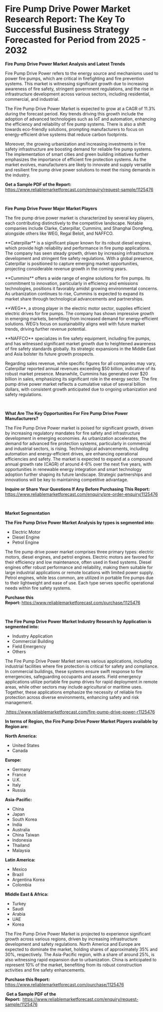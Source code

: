 <p><h1>Fire Pump Drive Power Market Research Report: The Key To Successful Business Strategy Forecasted for Period from 2025 - 2032</h1></p><p><strong>Fire Pump Drive Power Market Analysis and Latest Trends</strong></p>
<p><p>Fire Pump Drive Power refers to the energy source and mechanisms used to power fire pumps, which are critical in firefighting and fire prevention systems. This market is witnessing significant growth due to increasing awareness of fire safety, stringent government regulations, and the rise in infrastructure development across various sectors, including residential, commercial, and industrial.</p><p>The Fire Pump Drive Power Market is expected to grow at a CAGR of 11.3% during the forecast period. Key trends driving this growth include the adoption of advanced technologies such as IoT and automation, enhancing the efficiency and reliability of fire pump systems. There is also a shift towards eco-friendly solutions, prompting manufacturers to focus on energy-efficient drive systems that reduce carbon footprints.</p><p>Moreover, the growing urbanization and increasing investments in fire safety infrastructure are boosting demand for reliable fire pump systems. The implementation of smart cities and green building initiatives further emphasizes the importance of efficient fire protection systems. As the market evolves, manufacturers are likely to innovate and supply versatile and resilient fire pump drive power solutions to meet the rising demands in the industry.</p></p>
<p><strong>Get a Sample PDF of the Report:&nbsp;</strong> <a href="https://www.reliablemarketforecast.com/enquiry/request-sample/1125476?utm_campaign=3135&utm_medium=2&utm_source=Github&utm_content=ia&utm_term=16042025&utm_id=fire-pump-drive-power">https://www.reliablemarketforecast.com/enquiry/request-sample/1125476</a></p>
<p>&nbsp;</p>
<p><strong>Fire Pump Drive Power Major Market Players</strong></p>
<p><p>The fire pump drive power market is characterized by several key players, each contributing distinctively to the competitive landscape. Notable companies include Clarke, Caterpillar, Cummins, and Shanghai Dongfeng, alongside others like WEG, Regal Beloit, and NAFFCO.</p><p>**Caterpillar** is a significant player known for its robust diesel engines, which provide high reliability and performance in fire pump applications. The company has seen steady growth, driven by increasing infrastructure development and stringent fire safety regulations. With a global presence, Caterpillar is positioned to capture emerging market opportunities, projecting considerable revenue growth in the coming years.</p><p>**Cummins** offers a wide range of engine solutions for fire pumps. Its commitment to innovation, particularly in efficiency and emissions technologies, positions it favorably amidst growing environmental concerns. As urbanization continues to rise, Cummins is expected to expand its market share through technological advancements and partnerships.</p><p>**WEG**, a strong player in the electric motor sector, supplies efficient electric drives for fire pumps. The company has shown impressive growth in emerging markets, benefiting from increased demand for energy-efficient solutions. WEG’s focus on sustainability aligns well with future market trends, driving further revenue potential.</p><p>**NAFFCO** specializes in fire safety equipment, including fire pumps, and has witnessed significant market growth due to heightened awareness of fire safety standards globally. Its strategic expansions in the Middle East and Asia bolster its future growth prospects.</p><p>Regarding sales revenue, while specific figures for all companies may vary, Caterpillar reported annual revenues exceeding $50 billion, indicative of its robust market presence. Meanwhile, Cummins has generated over $20 billion in sales, emphasizing its significant role in the energy sector. The fire pump drive power market reflects a cumulative value of several billion dollars, with consistent growth anticipated due to ongoing urbanization and safety regulations.</p></p>
<p>&nbsp;</p>
<p><strong>What Are The Key Opportunities For Fire Pump Drive Power Manufacturers?</strong></p>
<p><p>The Fire Pump Drive Power market is poised for significant growth, driven by increasing regulatory mandates for fire safety and infrastructure development in emerging economies. As urbanization accelerates, the demand for advanced fire protection systems, particularly in commercial and industrial sectors, is rising. Technological advancements, including automation and energy-efficient drives, are enhancing operational efficiencies and safety. The market is expected to expand at a compound annual growth rate (CAGR) of around 4-6% over the next five years, with opportunities in renewable energy integration and smart technology adoption further shaping its future landscape. Strategic partnerships and innovations will be key to maintaining competitive advantage.</p></p>
<p><strong>Inquire or Share Your Questions If Any Before Purchasing This Report:</strong> <a href="https://www.reliablemarketforecast.com/enquiry/pre-order-enquiry/1125476?utm_campaign=3135&utm_medium=2&utm_source=Github&utm_content=ia&utm_term=16042025&utm_id=fire-pump-drive-power">https://www.reliablemarketforecast.com/enquiry/pre-order-enquiry/1125476</a></p>
<p>&nbsp;</p>
<p><strong>Market Segmentation</strong></p>
<p><strong>The Fire Pump Drive Power Market Analysis by types is segmented into:</strong></p>
<p><ul><li>Electric Motor</li><li>Diesel Engine</li><li>Petrol Engine</li></ul></p>
<p><p>The fire pump drive power market comprises three primary types: electric motors, diesel engines, and petrol engines. Electric motors are favored for their efficiency and low maintenance, often used in fixed systems. Diesel engines offer robust performance and reliability, making them suitable for large industrial applications or remote locations with limited power supply. Petrol engines, while less common, are utilized in portable fire pumps due to their lightweight and ease of use. Each type serves specific operational needs within fire safety systems.</p></p>
<p><strong>Purchase this Report:&nbsp;</strong><a href="https://www.reliablemarketforecast.com/purchase/1125476?utm_campaign=3135&utm_medium=2&utm_source=Github&utm_content=ia&utm_term=16042025&utm_id=fire-pump-drive-power">https://www.reliablemarketforecast.com/purchase/1125476</a></p>
<p>&nbsp;</p>
<p><strong>The Fire Pump Drive Power Market Industry Research by Application is segmented into:</strong></p>
<p><ul><li>Industry Application</li><li>Commercial Building</li><li>Field Emergency</li><li>Others</li></ul></p>
<p><p>The Fire Pump Drive Power Market serves various applications, including industrial facilities where fire protection is critical for safety and compliance. In commercial buildings, these systems ensure swift response to fire emergencies, safeguarding occupants and assets. Field emergency applications utilize portable fire pump drives for rapid deployment in remote areas, while other sectors may include agricultural or maritime uses. Together, these applications emphasize the necessity of reliable fire protection across diverse environments, enhancing safety and risk management.</p></p>
<p><a href="https://www.reliablemarketforecast.com/fire-pump-drive-power-r1125476?utm_campaign=3135&utm_medium=2&utm_source=Github&utm_content=ia&utm_term=16042025&utm_id=fire-pump-drive-power">&nbsp;https://www.reliablemarketforecast.com/fire-pump-drive-power-r1125476</a></p>
<p><strong>In terms of Region, the Fire Pump Drive Power Market Players available by Region are:</strong></p>
<p>
    <p> <strong> North America: </strong>
        <ul>
            <li>United States</li>
            <li>Canada</li>
        </ul>
        </p> 
    <p> <strong> Europe: </strong>
        <ul>
            <li>Germany</li>
            <li>France</li>
            <li>U.K.</li>
            <li>Italy</li>
            <li>Russia</li>
        </ul>
        </p> 
    <p> <strong> Asia-Pacific: </strong>
        <ul>
            <li>China</li>
            <li>Japan</li>
            <li>South Korea</li>
            <li>India</li>
            <li>Australia</li>
            <li>China Taiwan</li>
            <li>Indonesia</li>
            <li>Thailand</li>
            <li>Malaysia</li>
        </ul>
        </p> 
    <p> <strong> Latin America: </strong>
        <ul>
            <li>Mexico</li>
            <li>Brazil</li>
            <li>Argentina Korea</li>
            <li>Colombia</li>
        </ul>
        </p> 
    <p> <strong> Middle East & Africa: </strong>
        <ul>
            <li>Turkey</li>
            <li>Saudi</li>
            <li>Arabia</li>
            <li>UAE</li>
            <li>Korea</li>
        </ul>
    </p>
    </p>
<p><p>The Fire Pump Drive Power Market is projected to experience significant growth across various regions, driven by increasing infrastructure development and safety regulations. North America and Europe are expected to dominate the market, holding shares of approximately 35% and 30%, respectively. The Asia-Pacific region, with a share of around 25%, is also witnessing rapid expansion due to urbanization. China is anticipated to represent 10% of the market, benefiting from its robust construction activities and fire safety enhancements.</p></p>
<p><strong>Purchase this Report: </strong><a href="https://www.reliablemarketforecast.com/purchase/1125476?utm_campaign=3135&utm_medium=2&utm_source=Github&utm_content=ia&utm_term=16042025&utm_id=fire-pump-drive-power">https://www.reliablemarketforecast.com/purchase/1125476</a></p>
<p>&nbsp;<strong>Get a Sample PDF of the Report:&nbsp;&nbsp;</strong><a href="https://www.reliablemarketforecast.com/enquiry/request-sample/1125476?utm_campaign=3135&utm_medium=2&utm_source=Github&utm_content=ia&utm_term=16042025&utm_id=fire-pump-drive-power">https://www.reliablemarketforecast.com/enquiry/request-sample/1125476</a></p>
<p><strong></strong></p>
<p><p></p><p></p><p></p></p>